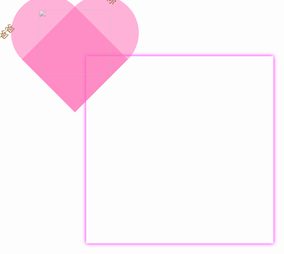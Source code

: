 <!doctype html>
<html lang="en">
 <head>
  <meta charset="UTF-8">
  <title>Document</title>
  <meta name="Keywords" content="">
  <meta name="Description" content="">
  <style>
		*{
			margin: 0;
			padding: 0;
		}
		#wrap{
			width: 500px;
			height: 500px;
			margin: 100px auto 0;
			background: url("images/bg.jpg");
			background-size: 100% 100%;
			box-shadow: 0px 0px 10px #f0f; 
			overflow: hidden;
		}
		.content{
		  width:340px;
		  height:300px;
		  margin: 100px auto 0;
		}
		.left-h,.right-h{
		  float: left;
		}
		.left-h,.right-h{
		  width:170px;
		  height:300px;
		}
		/*S left-h,right-h*/
		.left-h>div,.right-h>div{
		  height:34px;
		}
		.left-h>div>div{
		  width:30px;
		  height:30px;
		  background-image: url("images/peach.jpg");
		  background-size: 100% 100%;
		  float:right;
		  margin:2px;
		}
		.right-h>div>div{
		  width:30px;
		  height:30px;
		  background-image: url("images/peach.jpg");
		  background-size: 100% 100%;
		  float:left;
		  margin:2px;
		}
		/*E left-h,right-h*/
		
		/*S heat*/
		.heart {
		  position: relative;
		  display: none;
		  width: 365px;
		  height: 320px;
		  margin: 110px 0 0 47px;
		  text-align: center;
		  transform: scale(1);
		  animation: 1600ms pulsate infinite alternate ease-in-out;
		}
		.heart-l,.heart-r { 
		  position: absolute; 
		  content: "Marry Me";
		  left: 200px;
		  top: 0;
		  width: 200px;
		  height: 300px;
		  color: #996633;
		  font-size: 23px;
		  font-family: "微软雅黑";
		  background: rgba(255,105,180,.5);
		  border-radius: 105px 105px 0 0;
          transform: rotate(-45deg);
          transform-origin: 0 100%;
		}
		.heart-r{
		  left: 0;
          transform: rotate(45deg);
          transform-origin :100% 100%;
		}
		@keyframes pulsate {
		  0% { transform: scale(1); }
		  50% { transform: scale(1.3); }
		  100% { transform: scale(1); }
		}
		.heart img{
			position: absolute;
			left: 103px;
			top: 26px;
			opacity: .5;
			z-index: 999;
		}
		/*E heat*/
  </style>
 </head>
 <body>
 		<div id="wrap">
 			<div class="heart">
				<div class="heart-l">爸爸</div>
				<div class="heart-r">我爱你</div>
				<img src="images/heart.jpg" alt="" width="193" height="173"/>
 			</div>
 			<div class="content">
				<!--左心房-->
		  		<div class='left-h'>
				  <div style='padding-right:68px'>
				    <div></div>
				    <div></div>
				  </div>
				  <div style='padding-right:34px'>
				    <div></div>
				    <div></div>
				    <div></div>
				    <div></div>
				  </div>
				  <div>
				    <div></div>
				    <div></div>
				    <div></div>
				    <div></div>
				    <div></div>
				  </div>
				  <div>
				    <div></div>
				    <div></div>
				    <div></div>
				    <div></div>
				    <div></div>
				  </div>
				  <div>
				    <div></div>
				    <div></div>
				    <div></div>
				    <div></div>
				  </div>
				  <div>
				    <div></div>
				    <div></div>
				    <div></div>
				  </div>
				  <div>
				    <div></div>
				    <div></div>
				  </div>
				  <div>
				    <div></div>
				  </div>
				</div>
				<!--右心房-->
				<div class='right-h'>
				  <div style='padding-left:34px'>
				    <div></div>
				    <div></div>
				  </div>
				  <div style=''>
				    <div></div>
				    <div></div>
				    <div></div>
				    <div></div>
				  </div>
				  <div>
				    <div></div>
				    <div></div>
				    <div></div>
				    <div></div>
				  </div>
				  <div>
				    <div></div>
				    <div></div>
				    <div></div>
				    <div></div>
				  </div>
				  <div>
				    <div></div>
				    <div></div>
				    <div></div>
				  </div>
				  <div>
				    <div></div>
				    <div></div>
				  </div>
				  <div>
				    <div></div>
				  </div>
				</div>
			</div>
		</div>
		<script src="js/jquery-1.12.1.min.js"></script>
		<script>
			$(document).ready(function(){
				var index = 0;
				//所有div上去
			  $('.content div>div>div').each(function(i){
			    $(this).css({
			      position: 'relative',
			      top: '-200px',
			      opacity: 0
			    });
				//随机延时掉落
			    var wait = Math.floor((Math.random()*3000)+1);
			    $(this).delay(wait).animate({
			      top: '0px',
			      opacity: 1
			    },1000,function(){//掉落爱心消失
			      	index++;
			      	if(index == 46){
			      		$(".content").animate({
			      			opacity : 0
			      		},1000,function(){//跳动爱心出现
			      			$(".heart").css("display","block");
			      		});
			      	}
			    });
			  })
			});
		</script>
 </body>
</html>
